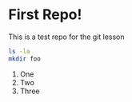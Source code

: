 # First Repo!

This is a test repo for the git lesson

```bash
ls -la
mkdir foo
```

1. One
2. Two
3. Three